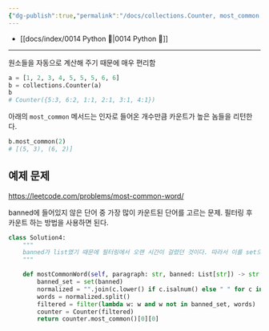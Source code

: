 ```yaml
---
{"dg-publish":true,"permalink":"/docs/collections.Counter, most_common 아이템 개수 계산 {python}/","title":"collections.Counter, most_common 아이템 개수 계산 {python}"}
---
```


- [[docs/index/0014 Python 🐍\|0014 Python 🐍]]
___

원소들을 자동으로 계산해 주기 때문에 매우 편리함

```python
a = [1, 2, 3, 4, 5, 5, 5, 6, 6]
b = collections.Counter(a)
b
# Counter({5:3, 6:2, 1:1, 2:1, 3:1, 4:1})
```

아래의 `most_common` 메서드는 인자로 들어온 개수만큼 카운트가 높은 놈들을 리턴한다.

```python
b.most_common(2)
# [(5, 3), (6, 2)]
```

## 예제 문제

<https://leetcode.com/problems/most-common-word/>

banned에 들어있지 않은 단어 중 가장 많이 카운트된 단어를 고르는 문제. 필터링 후 카운트 하는 방법을 사용하면 된다.

```python
class Solution4:
    """
    banned가 list였기 때문에 필터링에서 오랜 시간이 걸렸던 것이다. 따라서 이를 set으로 바꿔줬더니 90ms -> 38ms로 바뀌었다.
    """

    def mostCommonWord(self, paragraph: str, banned: List[str]) -> str:
        banned_set = set(banned)
        normalized = "".join(c.lower() if c.isalnum() else " " for c in paragraph)
        words = normalized.split()
        filtered = filter(lambda w: w and w not in banned_set, words)
        counter = Counter(filtered)
        return counter.most_common()[0][0]
```
